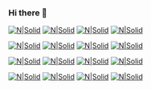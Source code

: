 ### Hi there 👋

[![N|Solid](https://icongr.am/devicon/html5-original-wordmark.svg?size=50)]() [![N|Solid](https://icongr.am/devicon/css3-original-wordmark.svg?size=50)]() [![N|Solid](https://icongr.am/devicon/javascript-original.svg?size=50)]() [![N|Solid](https://icongr.am/devicon/jquery-plain-wordmark.svg?size=50$color=ff0000)]() 

[![N|Solid](https://icongr.am/devicon/bootstrap-plain-wordmark.svg?size=50&color=712cf9)]() [![N|Solid](https://icongr.am/devicon/codeigniter-plain-wordmark.svg?size=50&color=ed6536)]() [![N|Solid](https://icongr.am/devicon/apache-line-wordmark.svg?size=50&color=f87d2a)]() [![N|Solid](https://icongr.am/devicon/mysql-original-wordmark.svg?size=50)]()

[![N|Solid](https://icongr.am/devicon/java-original-wordmark.svg?size=50)]() [![N|Solid](https://icongr.am/devicon/php-original.svg?size=50)]()  [![N|Solid](https://icongr.am/devicon/cplusplus-original.svg?size=50)]() [![N|Solid](https://icongr.am/devicon/python-original.svg?size=50)]()

[![N|Solid](https://icongr.am/devicon/react-original-wordmark.svg?size=50)]() [![N|Solid](https://icongr.am/devicon/visualstudio-plain.svg?size=50&color=0011ff)]() [![N|Solid](https://icongr.am/devicon/git-plain-wordmark.svg?size=50&color=f14e32)]() [![N|Solid](https://icongr.am/devicon/npm-original-wordmark.svg?size=50)]()
